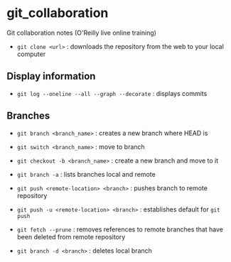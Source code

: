 # git_collaboration
Git collaboration notes (O'Reilly live online training)

- `git clone <url>` : downloads the repository from the web to your local computer

## Display information

- `git log --oneline --all --graph --decorate` : displays commits

## Branches

- `git branch <branch_name>` : creates a new branch where HEAD is

- `git switch <branch_name>` : move to branch

- `git checkout -b <branch_name>` : create a new branch and move to it

- `git branch -a` : lists branches local and remote

- `git push <remote-location> <branch>` : pushes branch to remote repository

- `git push -u <remote-location> <branch>` : establishes default for `git push`

- `git fetch --prune` : removes references to remote branches that have been deleted from remote repository

- `git branch -d <branch>` : deletes local branch
